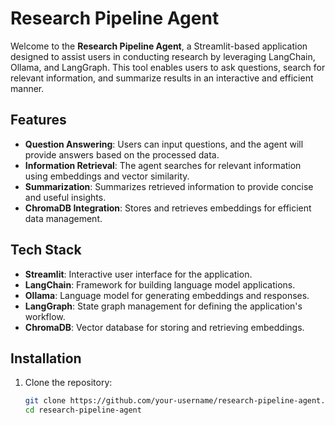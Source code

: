 # Research Pipeline Agent

Welcome to the **Research Pipeline Agent**, a Streamlit-based application designed to assist users in conducting research by leveraging LangChain, Ollama, and LangGraph. This tool enables users to ask questions, search for relevant information, and summarize results in an interactive and efficient manner.

## Features

- **Question Answering**: Users can input questions, and the agent will provide answers based on the processed data.
- **Information Retrieval**: The agent searches for relevant information using embeddings and vector similarity.
- **Summarization**: Summarizes retrieved information to provide concise and useful insights.
- **ChromaDB Integration**: Stores and retrieves embeddings for efficient data management.

## Tech Stack

- **Streamlit**: Interactive user interface for the application.
- **LangChain**: Framework for building language model applications.
- **Ollama**: Language model for generating embeddings and responses.
- **LangGraph**: State graph management for defining the application's workflow.
- **ChromaDB**: Vector database for storing and retrieving embeddings.

## Installation

1. Clone the repository:

   ```bash
   git clone https://github.com/your-username/research-pipeline-agent.git
   cd research-pipeline-agent
   ```
